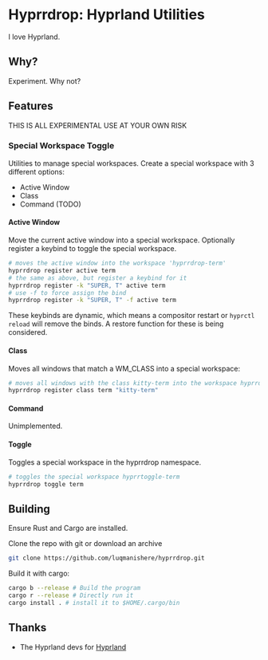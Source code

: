 # Hyprrdrop: Hyprland Utilities

I love Hyprland.

## Why?

Experiment. Why not?

## Features

THIS IS ALL EXPERIMENTAL USE AT YOUR OWN RISK

### Special Workspace Toggle

Utilities to manage special workspaces. Create a special workspace with 3 different options:

- Active Window
- Class
- Command (TODO)

#### Active Window

Move the current active window into a special workspace. Optionally register a keybind to toggle
the special workspace.

```sh
# moves the active window into the workspace 'hyprrdrop-term'
hyprrdrop register active term
# the same as above, but register a keybind for it
hyprrdrop register -k "SUPER, T" active term
# use -f to force assign the bind
hyprrdrop register -k "SUPER, T" -f active term
```

These keybinds are dynamic, which means a compositor restart or `hyprctl reload` will remove the binds.
A restore function for these is being considered.

#### Class

Moves all windows that match a WM_CLASS into a special workspace:

```sh
# moves all windows with the class kitty-term into the workspace hyprrdrop-term
hyprrdrop register class term "kitty-term"
```

#### Command

Unimplemented.

#### Toggle

Toggles a special workspace in the hyprrdrop namespace.

```sh
# toggles the special workspace hyprrtoggle-term
hyprrdrop toggle term
```

## Building

Ensure Rust and Cargo are installed.

Clone the repo with git or download an archive

```sh
git clone https://github.com/luqmanishere/hyprrdrop.git
```

Build it with cargo:

```sh
cargo b --release # Build the program
cargo r --release # Directly run it
cargo install . # install it to $HOME/.cargo/bin
```

## Thanks

- The Hyprland devs for [Hyprland](https://github.com/hyprwm/Hyprland)
